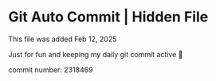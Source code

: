 # Git Auto Commit | Hidden File

This file was added Feb 12, 2025

Just for fun and keeping my daily git commit active 🤪

commit number: 2318469
